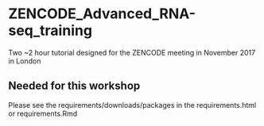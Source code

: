 # ZENCODE_Advanced_RNA-seq_training

Two ~2 hour tutorial designed for the ZENCODE meeting in November 2017 in London

## Needed for this workshop

Please see the requirements/downloads/packages in the requirements.html or requirements.Rmd


